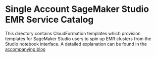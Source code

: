# Single Account SageMaker Studio EMR Service Catalog

This directory contains CloudFormation templates which provision templates for SageMaker Studio users
to spin up EMR clusters from the Studio notebook interface. A detailed explanation can be found in the 
[accompanying blog](https://aws.amazon.com/blogs/machine-learning/part-1-create-and-manage-amazon-emr-clusters-from-sagemaker-studio-to-run-interactive-spark-and-ml-workloads/)
